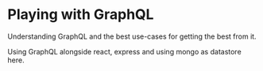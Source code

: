# Playing with GraphQL

Understanding GraphQL and the best use-cases for getting the best from it.

Using GraphQL alongside react, express and using mongo as datastore here.